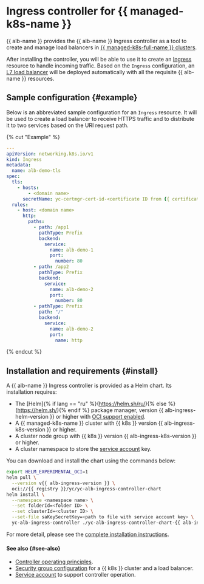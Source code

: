 # Ingress controller for {{ managed-k8s-name }}

{{ alb-name }} provides the {{ alb-name }} Ingress controller as a tool to create and manage load balancers in [{{ managed-k8s-full-name }} clusters](../../../managed-kubernetes/concepts/index.md#kubernetes-cluster).

After installing the controller, you will be able to use it to create an [Ingress](https://kubernetes.io/docs/concepts/services-networking/ingress/) resource to handle incoming traffic. Based on the `Ingress` configuration, an [L7 load balancer](../../concepts/application-load-balancer.md) will be deployed automatically with all the requisite {{ alb-name }} resources.

## Sample configuration {#example}

Below is an abbreviated sample configuration for an `Ingress` resource. It will be used to create a load balancer to receive HTTPS traffic and to distribute it to two services based on the URI request path.

{% cut "Example" %}

```yaml
---
apiVersion: networking.k8s.io/v1
kind: Ingress
metadata:
  name: alb-demo-tls
spec:
  tls:
    - hosts:
        - <domain name>
      secretName: yc-certmgr-cert-id-<certificate ID from {{ certificate-manager-name }}>
  rules:
    - host: <domain name>
      http:
        paths:
          - path: /app1
            pathType: Prefix
            backend:
              service:
                name: alb-demo-1
                port:
                  number: 80
          - path: /app2
            pathType: Prefix
            backend:
              service:
                name: alb-demo-2
                port:
                  number: 80
          - pathType: Prefix
            path: "/"
            backend:
              service:
                name: alb-demo-2
                port:
                  name: http
```

{% endcut %}

## Installation and requirements {#install}

A {{ alb-name }} Ingress controller is provided as a Helm chart. Its installation requires:

* The [Helm]{% if lang == "ru" %}(https://helm.sh/ru/){% else %}(https://helm.sh/){% endif %} package manager, version {{ alb-ingress-helm-version }} or higher with [OCI support enabled](https://helm.sh/docs/topics/registries/).
* A {{ managed-k8s-name }} cluster with {{ k8s }} version {{ alb-ingress-k8s-version }} or higher.
* A cluster node group with {{ k8s }} version {{ alb-ingress-k8s-version }} or higher.
* A cluster namespace to store the [service account](service-account.md) key.

You can download and install the chart using the commands below:

```bash
export HELM_EXPERIMENTAL_OCI=1
helm pull \
  --version v{{ alb-ingress-version }} \
  oci://{{ registry }}/yc/yc-alb-ingress-controller-chart
helm install \
  --namespace <namespace name> \
  --set folderId=<folder ID> \
  --set clusterId=<cluster ID> \
  --set-file saKeySecretKey=<path to file with service account key> \
  yc-alb-ingress-controller ./yc-alb-ingress-controller-chart-{{ alb-ingress-version }}.tgz
```

For more detail, please see the [complete installation instructions](../../operations/k8s-ingress-controller-install.md).

#### See also {#see-also}

* [Controller operating principles](principles.md).
* [Security group configuration](security-groups.md) for a {{ k8s }} cluster and a load balancer.
* [Service account](service-account.md) to support controller operation.
